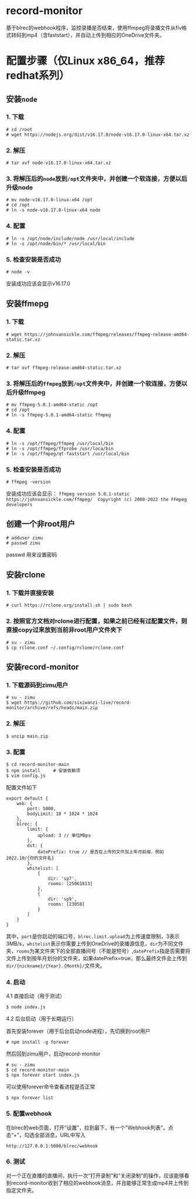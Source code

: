# record-monitor
基于blrec的webhook程序，监控录播是否结束，使用ffmpeg将录播文件从flv格式转码到mp4（含faststart），并自动上传到相应的OneDrive文件夹。

# 配置步骤（仅Linux x86_64，推荐redhat系列）

## 安装`node`

### 1. 下载
```
# cd /root
# wget https://nodejs.org/dist/v16.17.0/node-v16.17.0-linux-x64.tar.xz
```

### 2. 解压
```
# tar xvf node-v16.17.0-linux-x64.tar.xz
```

### 3. 将解压后的`node`放到`/opt`文件夹中，并创建一个软连接，方便以后升级node
```
# mv node-v16.17.0-linux-x64 /opt
# cd /opt
# ln -s node-v16.17.0-linux-x64 node
```

### 4. 配置
```
# ln -s /opt/node/include/node /usr/local/include
# ln -s /opt/node/bin/* /usr/local/bin
```

### 5. 检查安装是否成功
```
# node -v
```
安装成功应该会显示v16.17.0

## 安装ffmepg

### 1. 下载
```
# wget https://johnvansickle.com/ffmpeg/releases/ffmpeg-release-amd64-static.tar.xz
```

### 2. 解压
```
# tar xvf ffmpeg-release-amd64-static.tar.xz
```

### 3. 将解压后的`ffmpeg`放到`/opt`文件夹中，并创建一个软连接，方便以后升级ffmpeg
```
# mv ffmpeg-5.0.1-amd64-static /opt
# cd /opt
# ln -s ffmpeg-5.0.1-amd64-static ffmpeg
```

### 4. 配置
```
# ln -s /opt/ffmpeg/ffmpeg /usr/local/bin
# ln -s /opt/ffmpeg/ffprobe /usr/loca/bin
# ln -s /opt/ffmpeg/qt-faststart /usr/local/bin
```

### 5. 检查安装是否成功
```
# ffmpeg -version
```
安装成功应该会显示：
`ffmpeg version 5.0.1-static https://johnvansickle.com/ffmpeg/  Copyright (c) 2000-2022 the FFmpeg developers`

## 创建一个非root用户
```
# adduser zimu
# passwd zimu 
```
passwd 用来设置密码


## 安装rclone

### 1. 下载并直接安装
```
# curl https://rclone.org/install.sh | sudo bash
```

### 2. 按照官方文档对rclone进行配置，如果之前已经有过配置文件，则直接copy过来放到当前非root用户文件夹下
```
# su - zimu
$ cp rclone.conf ~/.config/rclone/rclone.conf
```

## 安装record-monitor

### 1. 下载源码到zimu用户
```
# su - zimu
$ wget https://github.com/sixiwanzi-live/record-monitor/archive/refs/heads/main.zip
```

### 2. 解压
```
$ unzip main.zip
```

### 3. 配置
```
$ cd record-monitor-main
$ npm install     # 安装依赖项
$ vim config.js
```
配置文件如下
```
export default {
    web: {
        port: 5000,
        bodyLimit: 10 * 1024 * 1024
    },
    blrec: {
        limit: {
            upload: 3 // 单位MBps
        },
        dst: {
            datePrefix: true // 是否在上传的文件加上年月前缀，例如2022.10/{你的文件名}
        },
        whitelist: [
            {
                dir: 'sp7',
                rooms: [25061813]
            },
            {
                dir: 'sp9',
                rooms: [23058]
            }
        ]
    }
}
```
其中，`port`是你启动的端口号，`blrec.limit.upload`为上传速度限制，3表示3MB/s，`whitelist`表示你需要上传到OneDrive的录播源信息，`dir`为不同文件夹，`rooms`为某文件夹下的全部直播间号（不能是短号）,`datePrefix`指是否需要将文件上传到按年月划分的文件夹，如果datePrefix=true，那么最终文件会上传到`dir/{nickname}/{Year}.{Month}/`文件夹。

### 4. 启动

4.1 直接启动（用于测试）
```
$ node index.js
```
4.2 后台启动（用于长期运行）

首先安装forever（用于后台启动node进程），先切换到root用户
```
# npm install -g forever
```
然后回到zimu用户，启动record-monitor
```
# su - zimu
$ cd record-monitor-main
$ npx forever start index.js
```
可以使用forever命令查看进程是否正常
```
$ npx forever list
```

### 5. 配置webhook
在blrec的web页面，打开“设置”，拉到最下，有一个"Webhook列表"。点击“+”，勾选全部消息，URL中写入
```
http://127.0.0.1:5000/blrec/webhook
```

### 6. 测试
对一个正在直播的直播间，执行一次“打开录制”和“关闭录制”的操作，应该能够看到record-monitor收到了相应的webhook消息，并且能够正常生成mp4并上传到指定文件夹。



